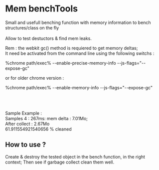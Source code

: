 # Mem benchTools

Small and usefull benching function with memory information to bench structures/class on the fly<br><br>
Allow to test destuctors & find mem leaks.

Rem : the webkit gc() method is requiered to get memory deltas; <br>
It need be activated from the command line using the following switchs :<br>
  
  %chrome path/exec% --enable-precise-memory-info --js-flags="--expose-gc"
  
  or for older chrome version : 
  
  %chrome path/exec% --enable-memory-info --js-flags="--expose-gc"
  

<br><br><br>
Sample Example :<br>
Samples 4 : 267ms: mem delta : 7.01Mo; <br>
After collect : 2.67Mo<br>
61.911554921540656 % cleaned<br>


## How to use ?

Create & destroy the tested object in the bench function, in the right context; 
Then see if garbage collect clean them well.  